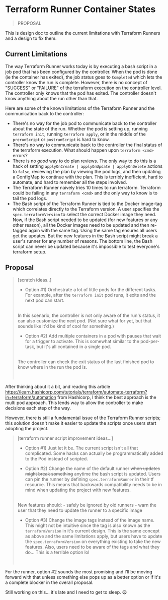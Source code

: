 # Terraform Runner Container States

> PROPOSAL

This is design doc to outline the current limitations with Terraform Runners and a design to fix them.

## Current Limitations

The way Terraform Runner works today is by executing a bash script in a job pod that has been configured by the controller. When the pod is done (ie the container has exited), the job status goes to `Completed` which lets the controller know the run is complete. However, there is no concept of "SUCCESS" or "FAILURE" of the terraform execution on the controller level. The controller only knows that the pod has exited. The controller doesn't know anything about the run other than that.

Here are some of the known limitations of the Terraform Runner and the communication back to the controller:

- There's no way for the job pod to communicate back to the controller about the state of the run. Whether the pod is setting up, running `terraform init`, running `terraform apply`, or in the middle of the `prerunScript` or `postrunScript` is hard to know.
- There's no way to communicate back to the controller the final status of the terraform execution. What should happen upon `terraform <cmd>` errors? 
- There is no _good_ way to do plan reviews. The only way to do this is a hack of setting `applyOnCreate | applyOnUpdate | applyOnDelete` actions to `false`, reviewing the plan by viewing the pod logs, and then updating a ConfigMap to continue with the plan. This is terribly inefficient, hard to automate, and hard to remember all the steps involved.
- The Terraform Runner naively tries 10 times to run terraform. Terraform could be failing in any `terraform <cmd>` and the only way to know is to tail the pod logs.
- The Bash script of the Terraform Runner is tied to the Docker image-tag which correlates directly to the Terraform version. A user specifies the `spec.terraformVersion` to select the correct Docker image they need. Now, if the Bash script needed to be updated (for new features or any other reason), all the Docker images need to be updated and then re-tagged again with the same tag. Using the same tag ensures all users get the updates. But the new features in the Bash script might break a user's runner for any number of reasons. The bottom line, the Bash script can never be updated because it's impossible to test everyone's terraform setup.

## Proposal

> [scratch ideas..]
>
> - Option #1) Orchestrate a lot of little pods for the different tasks. For example, after the `terraform init` pod runs, it exits and the next pod can start.
> <br/>
> In this scenario, the controller is not only aware of the run's status, it can also customize the next pod. (Not sure what for yet, but that sounds like it'd be kind of cool for something.)
>
> - Option #2) Add multiple containers in a pod with pauses that wait for a trigger to activate. This is somewhat similar to the pod-per-task, but it's all contained in a single pod. 
> <br/>
> The controller can check the exit status of the last finished pod to know where in the run the pod is.
>
> &nbsp;

<!-- First and foremost the Terraform Runner should be as simple as possible. Much of the logic should be handled by the controller where possible. Some concepts are easy to understand, like letting the controller handle saving outputs to a ConfigMap.  -->

After thinking about it a bit, and reading this article https://learn.hashicorp.com/tutorials/terraform/automate-terraform?in=terraform/automation from Hashicorp, I think the best approach is the multi pod approach. This lends way to allow the controller to make decisions each step of the way. 

However, there is still a fundamental issue of the Terraform Runner scripts; this solution doesn't make it easier to update the scripts once users start adopting the project. 

> [terraform runner script improvement ideas...]
>
> - Option #1) Just let it be. The current script isn't all that complicated. Some hacks can actually be programmatically added to the Pod instead of scripted. 
>
> - Option #2) Change the name of the default runner ~~when updates might break something~~ anytime the bash script is updated. Users can pin the runner by defining `spec.terraformRunner` in their tf resource. This means that backwards compatibility needs to be in mind when updating the project with new features. 
> <br/>
> New features should:
>     - safely be ignored by old runners
>     - warn the user that they need to update the runner to a specific image
>
> - Option #3) Change the image tags instead of the image name. This might not be intuitive since the tag is also known as the `terraformVersion` in it's current design. This is the same concept as above and the same limitations apply, but users have to update the `spec.terraformVersion` on everything existing to take the new features. Also, users need to be aware of the tags and what they do... This is a terrible option lol
>
> &nbsp;

For the runner, option #2 sounds the most promising and I'll be moving forward with that unless something else pops up as a better option or if it's a complete blocker in the overall proposal. 

Still working on this... it's late and I need to get to sleep. :tired_face: